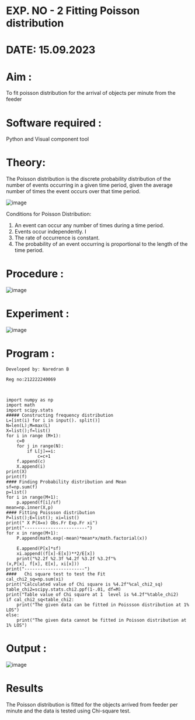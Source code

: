 # EXP. NO - 2 Fitting Poisson  distribution

# DATE: 15.09.2023

# Aim : 

To fit poisson distribution for the arrival of objects per minute from the feeder

# Software required :  

Python and Visual component tool

# Theory:

The Poisson distribution is the discrete probability distribution of the number of events occurring in a given time period, given the average number of times the event occurs over that time period.

![image](https://user-images.githubusercontent.com/104613195/166248326-fd042076-8b0b-40c4-8b11-1d8e8fcb74db.png)

 Conditions for Poisson Distribution:

1. An event can occur any number of times during a time period.
2. Events occur independently. I
3. The rate of occurrence is constant.
4. The probability of an event occurring is proportional to the length of the time period. 


 
# Procedure :
![image](https://user-images.githubusercontent.com/104613195/166251988-d0c53205-6080-4f7b-ae4c-398178586637.png)

# Experiment :
![image](https://user-images.githubusercontent.com/103921593/230282876-f4a5afbf-cac1-4648-a1b0-c78840638a8e.png)



# Program :
```
Developed by: Naredran B

Reg no:212222240069



import numpy as np
import math
import scipy.stats
##### Constructing frequency distribution
L=[int(i) for i in input(). split()]
N=len(L);M=max(L)
X=list();f=list()
for i in range (M+1):
    c=0
    for j in range(N):
        if L[j]==i:
            c=c+1
    f.append(c)
    X.append(i)
print(X)
print(f)
#### Finding Probability distribution and Mean
sf=np.sum(f)
p=list()
for i in range(M+1):
    p.append(f[i]/sf)
mean=np.inner(X,p)
#### Fitting Poissson distribution
P=list();E=list(); xi=list()
print(" X P(X=x) Obs.Fr Exp.Fr xi")
print("------------------------")
for x in range(M+1):
    P.append(math.exp(-mean)*mean*x/math.factorial(x))

    E.append(P[x]*sf)
    xi.append((f[x]-E[x])**2/E[x])
    print("%2.2f %2.3f %4.2f %3.2f %3.2f"%
(x,P[x], f[x], E[x], xi[x]))
print("-----------------------")
####   Chi square test to test the Fit
cal_chi2_sq=np.sum(xi)
print("Calculated value of Chi square is %4.2f"%cal_chi2_sq)
table_chi2=scipy.stats.chi2.ppf(1-.01, df=M)
print("Table value of Chi square at 1  level is %4.2f"%table_chi2)
if cal_chi2_sq<table_chi2:
    print("The given data can be fitted in Poissson distribution at 1% LOS")
else:
    print("The given data cannot be fitted in Poisson distribution at 1% LOS") 
 ```




# Output : 

![image](https://github.com/naren2704/Poisson_distribution/assets/118706984/4ea4fce9-014d-4f07-b982-5148193ddfeb)


# Results

The Poisson distribution is fitted for the objects arrived from feeder per minute and the data is tested using Chi-square test. 
 
